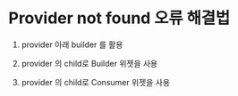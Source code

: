 # Provider not found 오류 해결법

1. provider 아래 builder 를 활용

2. provider 의 child로 Builder 위젯을 사용

3. provider 의 child로 Consumer 위젯을 사용
